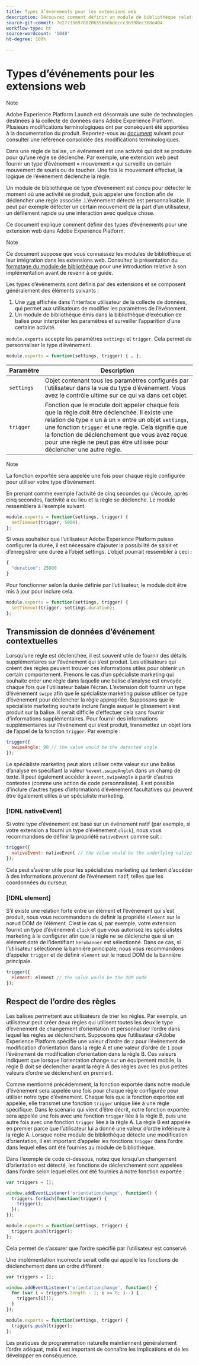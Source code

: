 ```yaml
---
title: Types d’événements pour les extensions web
description: Découvrez comment définir un module de bibliothèque relatif aux types d’événements pour une extension web dans Adobe Experience Platform.
source-git-commit: 7e27735697882065566ebdeccc36998ec368e404
workflow-type: ht
source-wordcount: '1048'
ht-degree: 100%

---
```


# Types d’événements  pour les extensions web

>[!NOTE]
>
>Adobe Experience Platform Launch est désormais une suite de technologies destinées à la collecte de données dans Adobe Experience Platform. Plusieurs modifications terminologiques ont par conséquent été apportées à la documentation du produit. Reportez-vous au [document](../../term-updates.md) suivant pour consulter une référence consolidée des modifications terminologiques.

Dans une règle de balise, un événement est une activité qui doit se produire pour qu’une règle se déclenche. Par exemple, une extension web peut fournir un type d’événement « mouvement » qui surveille un certain mouvement de souris ou de toucher. Une fois le mouvement effectué, la logique de l’événement déclenche la règle.

Un module de bibliothèque de type d’événement est conçu pour détecter le moment où une activité se produit, puis appeler une fonction afin de déclencher une règle associée. L’événement détecté est personnalisable. Il peut par exemple détecter un certain mouvement de la part d’un utilisateur, un défilement rapide ou une interaction avec quelque chose.

Ce document explique comment définir des types d’événements pour une extension web dans Adobe Experience Platform.

>[!NOTE]
>
>Ce document suppose que vous connaissez les modules de bibliothèque et leur intégration dans les extensions web. Consultez la présentation du [formatage du module de bibliothèque](./format.md) pour une introduction relative à son implémentation avant de revenir à ce guide.

Les types d’événements sont définis par des extensions et se composent généralement des éléments suivants :

1. Une [vue](./views.md) affichée dans l’interface utilisateur de la collecte de données, qui permet aux utilisateurs de modifier les paramètres de l’événement.
2. Un module de bibliothèque émis dans la bibliothèque d’exécution de balise pour interpréter les paramètres et surveiller l’apparition d’une certaine activité.

`module.exports` accepte les paramètres `settings` et `trigger`. Cela permet de personnaliser le type d’événement.

```js
module.exports = function(settings, trigger) { … };
```

| Paramètre | Description |
| --- | --- |
| `settings` | Objet contenant tous les paramètres configurés par l’utilisateur dans la vue du type d’événement. Vous avez le contrôle ultime sur ce qui va dans cet objet. |
| `trigger` | Fonction que le module doit appeler chaque fois que la règle doit être déclenchée. Il existe une relation de type « un à un » entre un objet `settings`, une fonction `trigger` et une règle. Cela signifie que la fonction de déclenchement que vous avez reçue pour une règle ne peut pas être utilisée pour déclencher une autre règle. |

>[!NOTE]
>
>La fonction exportée sera appelée une fois pour chaque règle configurée pour utiliser votre type d’événement.

En prenant comme exemple l’activité de cinq secondes qui s’écoule, après cinq secondes, l’activité a eu lieu et la règle se déclenche. Le module ressemblera à l’exemple suivant.

```js
module.exports = function(settings, trigger) {
  setTimeout(trigger, 5000);
};
```

Si vous souhaitez que l’utilisateur Adobe Experience Platform puisse configurer la durée, il est nécessaire d’ajouter la possibilité de saisir et d’enregistrer une durée à l’objet settings. L’objet pourrait ressembler à ceci :

```js
{
  "duration": 25000
}
```

Pour fonctionner selon la durée définie par l’utilisateur, le module doit être mis à jour pour inclure cela.

```js
module.exports = function(settings, trigger) {
  setTimeout(trigger, settings.duration);
};
```

## Transmission de données d’événement contextuelles

Lorsqu’une règle est déclenchée, il est souvent utile de fournir des détails supplémentaires sur l’événement qui s’est produit. Les utilisateurs qui créent des règles peuvent trouver ces informations utiles pour obtenir un certain comportement. Prenons le cas d’un spécialiste marketing qui souhaite créer une règle dans laquelle une balise d’analyse est envoyée chaque fois que l’utilisateur balaie l’écran. L’extension doit fournir un type d’événement `swipe` afin que le spécialiste marketing puisse utiliser ce type d’événement pour déclencher la règle appropriée. Supposons que le spécialiste marketing souhaite inclure l’angle auquel le glissement s’est produit sur la balise. Il serait difficile d’effectuer cela sans fournir d’informations supplémentaires. Pour fournir des informations supplémentaires sur l’événement qui s’est produit, transmettez un objet lors de l’appel de la fonction `trigger`. Par exemple :

```js
trigger({
  swipeAngle: 90 // the value would be the detected angle
});
```

Le spécialiste marketing peut alors utiliser cette valeur sur une balise d’analyse en spécifiant la valeur `%event.swipeAngle%` dans un champ de texte. Il peut également accéder à `event.swipeAngle` à partir d’autres contextes (comme une action de code personnalisée). Il est possible d’inclure d’autres types d’informations d’événement facultatives qui peuvent être également utiles à un spécialiste marketing.

### [!DNL nativeEvent]

Si votre type d’événement est basé sur un événement natif (par exemple, si votre extension a fourni un type d’événement `click`), nous vous recommandons de définir la propriété `nativeEvent` comme suit :

```js
trigger({
  nativeEvent: nativeEvent // the value would be the underlying native event
});
```

Cela peut s’avérer utile pour les spécialistes marketing qui tentent d’accéder à des informations provenant de l’événement natif, telles que les coordonnées du curseur.

### [!DNL element]

S’il existe une relation forte entre un élément et l’événement qui s’est produit, nous vous recommandons de définir la propriété `element` sur le nœud DOM de l’élément. C’est le cas si, par exemple, votre extension fournit un type d’événement `click` et que vous autorisez les spécialistes marketing à le configurer afin que la règle ne se déclenche que si un élément doté de l’identifiant `herobanner` est sélectionné. Dans ce cas, si l’utilisateur sélectionne la bannière principale, nous vous recommandons d’appeler `trigger` et de définir `element` sur le nœud DOM de la bannière principale.

```js
trigger({
  element: element // the value would be the DOM node
});
```

## Respect de l’ordre des règles

Les balises permettent aux utilisateurs de trier les règles. Par exemple, un utilisateur peut créer deux règles qui utilisent toutes les deux le type d’événement de changement d’orientation et personnaliser l’ordre dans lequel les règles se déclenchent. Supposons que l’utilisateur d’Adobe Experience Platform spécifie une valeur d’ordre de `2` pour l’événement de modification d’orientation dans la règle A et une valeur d’ordre de `1` pour l’événement de modification d’orientation dans la règle B. Ces valeurs indiquent que lorsque l’orientation change sur un équipement mobile, la règle B doit se déclencher avant la règle A (les règles avec les plus petites valeurs d’ordre se déclenchent en premier).

Comme mentionné précédemment, la fonction exportée dans notre module d’événement sera appelée une fois pour chaque règle configurée pour utiliser notre type d’événement. Chaque fois que la fonction exportée est appelée, elle transmet une fonction `trigger` unique liée à une règle spécifique. Dans le scénario qui vient d’être décrit, notre fonction exportée sera appelée une fois avec une fonction `trigger` liée à la règle B, puis une autre fois avec une fonction `trigger` liée à la règle A. La règle B est appelée en premier parce que l’utilisateur lui a donné une valeur d’ordre inférieure à la règle A. Lorsque notre module de bibliothèque détecte une modification d’orientation, il est important d’appeler les fonctions `trigger` dans l’ordre dans lequel elles ont été fournies au module de bibliothèque.

Dans l’exemple de code ci-dessous, notez que lorsqu’un changement d’orientation est détecté, les fonctions de déclenchement sont appelées dans l’ordre selon lequel elles ont été fournies à notre fonction exportée :

```js
var triggers = [];

window.addEventListener('orientationchange', function() {
  triggers.forEach(function(trigger) {
    trigger();
  });
});

module.exports = function(settings, trigger) {
  triggers.push(trigger);
};
```

Cela permet de s’assurer que l’ordre spécifié par l’utilisateur est conservé.

Une implémentation incorrecte serait celle qui appelle les fonctions de déclenchement dans un ordre différent :

```js
var triggers = [];

window.addEventListener('orientationchange', function() {
  for (var i = triggers.length - 1; i >= 0; i--) {
    triggers[i]();
  }
});

module.exports = function(settings, trigger) {
  triggers.push(trigger);
};
```

Les pratiques de programmation naturelle maintiennent généralement l’ordre adéquat, mais il est important de connaître les implications et de les développer en conséquence.
